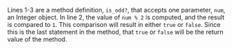 Lines 1-3 are a method definition, `is_odd?`, that accepts one parameter, `num`, an Integer object. In line 2, the value of `num % 2` is computed, and the result is compared to `1`. This comparison will result in either `true` or `false`. Since this is the last statement in the method, that `true` or `false` will be the return value of the method.